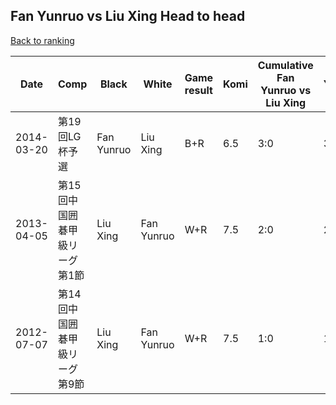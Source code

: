 ## Fan Yunruo vs Liu Xing Head to head

[Back to ranking](../../index.md)




| **Date** | **Comp** | **Black** | **White** | **Game result** | **Komi** | **Cumulative Fan Yunruo vs Liu Xing** | **Fan Yunruo streak** | **Liu Xing streak** | 
| --- | --- | --- | --- | --- | --- | --- | --- | --- |
| 2014-03-20 | 第19回LG杯予選 | Fan Yunruo | Liu Xing | B+R | 6.5 | 3:0 | 3 | 0 | 
| 2013-04-05 | 第15回中国囲碁甲級リーグ第1節 | Liu Xing | Fan Yunruo | W+R | 7.5 | 2:0 | 2 | 0 | 
| 2012-07-07 | 第14回中国囲碁甲級リーグ第9節 | Liu Xing | Fan Yunruo | W+R | 7.5 | 1:0 | 1 | 0 |





